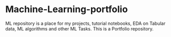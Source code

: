 # Machine-Learning-portfolio
ML repository is a place for my projects, tutorial notebooks, EDA on Tabular data, ML algorithms and other ML Tasks. This is a Portfolio repository.
